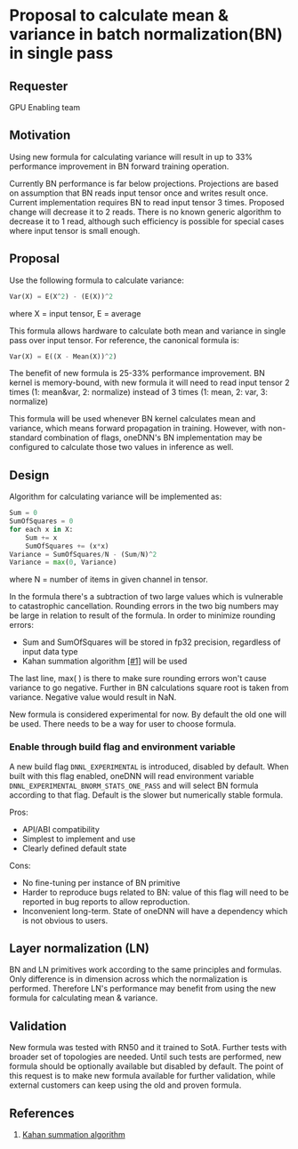 # Proposal to calculate mean & variance in batch normalization(BN) in single pass

## Requester
GPU Enabling team

## Motivation
Using new formula for calculating variance will result in up to 33% performance
improvement in BN forward training operation.

Currently BN performance is far below projections. Projections are based on
assumption that BN reads input tensor once and writes result once. Current
implementation requires BN to read input tensor 3 times. Proposed change
will decrease it to 2 reads. There is no known generic algorithm to decrease it
to 1 read, although such efficiency is possible for special cases where input
tensor is small enough.

## Proposal
Use the following formula to calculate variance:
```python
Var(X) = E(X^2) - (E(X))^2
```
where X = input tensor, E = average

This formula allows hardware to calculate both mean and variance in single pass
over input tensor.
For reference, the canonical formula is:
```python
Var(X) = E((X - Mean(X))^2)
```
The benefit of new formula is 25-33% performance improvement. BN kernel
is memory-bound, with new formula it will need to read input tensor 2 times
(1: mean&var, 2: normalize) instead of 3 times (1: mean, 2: var, 3: normalize)

This formula will be used whenever BN kernel calculates mean and
variance, which means forward propagation in training. However, with
non-standard combination of flags, oneDNN's BN implementation may be
configured to calculate those two values in inference as well.

## Design
Algorithm for calculating variance will be implemented as:
```python
Sum = 0
SumOfSquares = 0
for each x in X:
	Sum += x
	SumOfSquares += (x*x)
Variance = SumOfSquares/N - (Sum/N)^2
Variance = max(0, Variance)
```
where N = number of items in given channel in tensor.

In the formula there's a subtraction of two large values which is vulnerable
to catastrophic cancellation. Rounding errors in the two big numbers may be
large in relation to result of the formula. In order to minimize rounding
errors:
- Sum and SumOfSquares will be stored in fp32 precision, regardless of input
	data type
- Kahan summation algorithm [[#1]][1] will be used

The last line, max( ) is there to make sure rounding errors won't cause
variance to go negative. Further in BN calculations square root is taken
from variance. Negative value would result in NaN.

New formula is considered experimental for now. By default the old one will be
used. There needs to be a way for user to choose formula.

### Enable through build flag and environment variable
A new build flag `DNNL_EXPERIMENTAL` is introduced, disabled by default.
When built with this flag enabled, oneDNN will read environment variable
`DNNL_EXPERIMENTAL_BNORM_STATS_ONE_PASS` and will select BN formula
according to that flag. Default is the slower but numerically stable formula.

Pros:
- API/ABI compatibility
- Simplest to implement and use
- Clearly defined default state

Cons:
- No fine-tuning per instance of BN primitive
- Harder to reproduce bugs related to BN: value of this flag will need to be
 reported in bug reports to allow reproduction.
 - Inconvenient long-term. State of oneDNN will have a dependency which is not
 obvious to users.

## Layer normalization (LN)
BN and LN primitives work according to the same principles and
formulas. Only difference is in dimension across which the normalization is
performed. Therefore LN's performance may benefit from using the new
formula for calculating mean & variance.

## Validation
New formula was tested with RN50 and it trained to SotA. Further tests with
broader set of topologies are needed. Until such tests are performed, new
formula should be optionally available but disabled by default. The point
of this request is to make new formula available for further validation, while
external customers can keep using the old and proven formula.

## References

1. [Kahan summation algorithm][1]

[1]: https://en.wikipedia.org/wiki/Kahan_summation_algorithm
